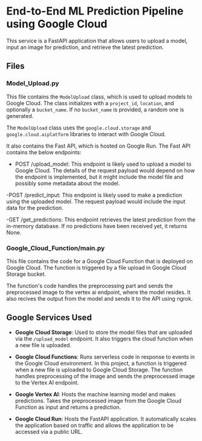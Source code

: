 # End-to-End ML Prediction Pipeline using Google Cloud

This service is a FastAPI application that allows users to upload a model, input an image for prediction, and retrieve the latest prediction.

## Files

### Model_Upload.py

This file contains the `ModelUpload` class, which is used to upload models to Google Cloud. The class initializes with a `project_id`, `location`, and optionally a `bucket_name`. If no `bucket_name` is provided, a random one is generated.

The `ModelUpload` class uses the `google.cloud.storage` and `google.cloud.aiplatform` libraries to interact with Google Cloud.

It also contains the Fast API, which is hosted on Google Run. The Fast API contains the below endpoints:
- POST /upload_model: This endpoint is likely used to upload a model to Google Cloud. The details of the   request payload would depend on how the endpoint is implemented, but it might include the model file and possibly some metadata about the model.

-POST /predict_input: This endpoint is likely used to make a prediction using the uploaded model. The request payload would include the input data for the prediction.

-GET /get_predictions: This endpoint retrieves the latest prediction from the in-memory database. If no predictions have been received yet, it returns None.


### Google_Cloud_Function/main.py

This file contains the code for a Google Cloud Function that is deployed on Google Cloud. The function is triggered by a file upload in Google Cloud Storage bucket.

The function's code handles the preprocessing part and sends the preprocessed image to the vertex ai endpoint, where the model resides. It also recives the output from the model and sends it to the API using ngrok.

## Google Services Used

- **Google Cloud Storage**: Used to store the model files that are uploaded via the `/upload_model` endpoint. It also triggers the cloud function when a new file is uploaded.

- **Google Cloud Functions**: Runs serverless code in response to events in the Google Cloud environment. In this project, a function is triggered when a new file is uploaded to Google Cloud Storage. The function handles preprocessing of the image and sends the preprocessed image to the Vertex AI endpoint.

- **Google Vertex AI**: Hosts the machine learning model and makes predictions. Takes the preprocessed image from the Google Cloud Function as input and returns a prediction.

- **Google Cloud Run**: Hosts the FastAPI application. It automatically scales the application based on traffic and allows the application to be accessed via a public URL.